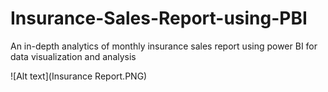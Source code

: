 # Insurance-Sales-Report-using-PBI
An in-depth analytics of monthly insurance sales report using power BI for data visualization and analysis

![Alt text](Insurance Report.PNG)
